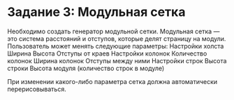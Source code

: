 # Задание 3: Модульная сетка
Необходимо создать генератор модульной сетки.
Модульная сетка — это система расстояний и отступов, которые делят страницу на модули.
Пользователь может менять следующие параметры:
Настройки холста
Ширина
Высота
Отступы от краев
Настройки колонок
Количество колонок
Ширина колонок
Отступы между ними
Настройки строк
Высота строки
Высота модуля (количество строк в модуле)

При изменении какого-либо параметра сетка должна автоматически перерисовываться.
